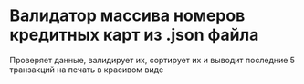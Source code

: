# Валидатор массива номеров кредитных карт из .json файла

Проверяет данные, валидирует их, сортирует их и выводит последние 5 транзакций на печать в красивом виде
